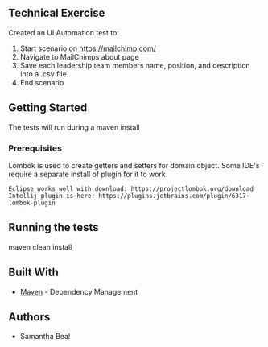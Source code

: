 ## Technical Exercise

Created an UI Automation test to:

1. Start scenario on https://mailchimp.com/
2. Navigate to MailChimps about page
3. Save each leadership team members name, position, and description into a .csv file.
4. End scenario

## Getting Started

The tests will run during a maven install

### Prerequisites

Lombok is used to create getters and setters for domain object.
Some IDE's require a separate install of plugin for it to work.

```
Eclipse works well with download: https://projectlombok.org/download
Intellij plugin is here: https://plugins.jetbrains.com/plugin/6317-lombok-plugin
```

## Running the tests

maven clean install

## Built With

* [Maven](https://maven.apache.org/) - Dependency Management


## Authors

* Samantha Beal

